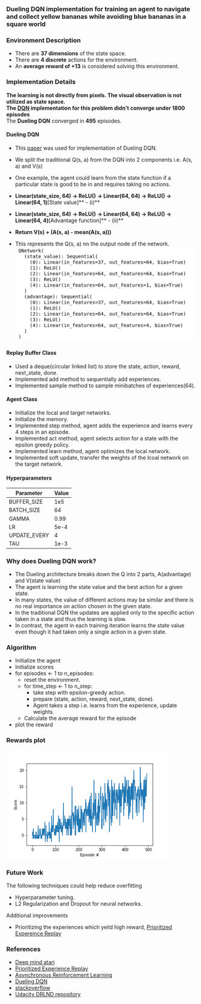 ### Dueling DQN implementation for training an agent to navigate and collect yellow bananas while avoiding blue bananas in a square world

### Environment Description

- There are **37 dimensions** of the state space.
- There are **4 discrete** actions for the environment.
- An **average reward of +13** is considered solving this environment.

### Implementation Details

**The learning is not directly from pixels. The visual observation is not utilized as state space.**    
**The [DQN][Attempt1] implementation for this problem didn't converge under 1800 episodes**      
The **Dueling DQN** converged in **495** episodes.

#### Dueling DQN

- This [paper][Dueling] was used for implementation of Dueling DQN.

- We split the traditional Q(s, a) from the DQN into 2 components i.e. A(s, a) and V(s)
- One example, the agent could learn from the state function if a particular state is good to be in and requires taking no actions.
- **Linear(state_size, 64) -> ReLU() -> Linear(64, 64) -> ReLU() -> Linear(64, 1)**[State value]**         - (i)**   
- **Linear(state_size, 64) -> ReLU() -> Linear(64, 64) -> ReLU() -> Linear(64, 4)**[Advantage function]**  - (ii)**
- **Return  V(s) + (A(s, a) - mean(A(s, a)))**
- This represents the Q(s, a) nn the output node of the network.  
![Network Architecture][nw]

#### Replay Buffer Class

- Used a deque(circular linked list) to store the state, action, reward, next_state, done.    
- Implemented add method to sequentially add experiences.     
- Implemented sample method to sample minibatches of experiences(64).      

#### Agent Class

- Initialize the local and target networks.
- Initialize the memory.
- Implemented step method, agent adds the experience and learns every 4 steps in an episode.
- Implemented act method, agent selects action for a state with the epsilon greedy policy.
- Implemented learn method, agent optimizes the local network.
- Implemented soft update, transfer the weights of the lcoal network on the target network.

#### Hyperparameters

|Parameter| Value|
|---------|------|
|BUFFER_SIZE|1e5|
|BATCH_SIZE|64|
|GAMMA|0.99|
|LR|5e-4|
|UPDATE_EVERY|4|
|TAU|1e-3|

### Why does Dueling DQN work?

- The Dueling architecture breaks down the Q into 2 parts, A(advantage) and V(state value)
- The agent is learning the state value and the best action for a given state.
- In many states, the value of different actions may be similar and there is no real importance on action chosen in the given state.
- In the traditional DQN the updates are applied only to the specific action taken in a state and thus the learning is slow.
- In contrast, the agent in each training iteration learns the state value even though it had taken only a single action in a given state.

### Algorithm

- Initialize the agent
- Initialize scores
- for episodes <- 1 to n_episodes:
  - reset the environment.
  - for time_step <- 1 to n_step:
    - take step with epsilon-greedy action.
    - prepare (state, action, reward, next_state, done).
    - Agent takes a step i.e. learns from the experience, update weights.
  - Calculate the average reward for the episode
- plot the reward

### Rewards plot

![Avg. Reward / Episode][reward plot]

### Future Work

The following techniques could help reduce overfitting
- Hyperparameter tuning.
- L2 Regularization and Dropout for neural networks.   

Additional improvements
- Prioritizing the experiences which yeild high reward, [Prioritized Expereince Replay][per]


### References
- [Deep mind atari][deepmind atari]
- [Prioritized Experience Replay][per]
- [Asynchronous Reinforcement Learning][async rl]
- [Dueling DQN][Dueling]
- [stackoverflow][sf]
- [Udacity DRLND repository][udacity]

[//]: # (Create alias for all hyperlinks here, no formatting required)

[deepmind atari]:<https://storage.googleapis.com/deepmind-data/assets/papers/DeepMindNature14236Paper.pdf>

[per]:<https://arxiv.org/abs/1511.05952>

[async rl]:<https://arxiv.org/pdf/1602.01783.pdf>

[Dueling]:<https://arxiv.org/pdf/1511.06581.pdf>

[reward plot]:<https://github.com/patelamalk/RL/blob/master/DQN_BananaEnv/plots/Rewards.png?raw=True>

[Attempt1]:<https://github.com/patelamalk/RL/blob/master/DQN_BananaEnv/Navigation/Attempt%201%20DQN>

[sf]:<https://datascience.stackexchange.com/questions/34074/dueling-dqn-cant-understand-its-mechanism?rq=1>

[udacity]:<https://github.com/udacity/deep-reinforcement-learning>

[nw]:<https://github.com/patelamalk/RL/blob/master/DQN_BananaEnv/plots/Network_Architecture.png?raw=True>

[L2]:<https://towardsdatascience.com/intuitions-on-l1-and-l2-regularisation-235f2db4c261>

[per implmentation]:<https://jaromiru.com/2016/11/07/lets-make-a-dqn-double-learning-and-prioritized-experience-replay/>
